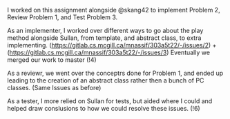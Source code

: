 I worked on this assignment alongside @skang42 to implement Problem 2, Review Problem 1, and Test Problem 3.

As an implementer, I worked over different ways to go about the play method alongside Sullan, from template, and abstract class, to extra implementing. (https://gitlab.cs.mcgill.ca/mnassif/303a5t22/-/issues/2) + (https://gitlab.cs.mcgill.ca/mnassif/303a5t22/-/issues/3) Eventually we merged our work to master (!4)

As a reviewr, we went over the conceptrs done for Problem 1, and ended up leading to the creation of an abstract class rather then a bunch of PC classes. (Same Issues as before)

As a tester, I more relied on Sullan for tests, but aided where I could and helped draw conslusions to how we could resolve these issues. (!6)